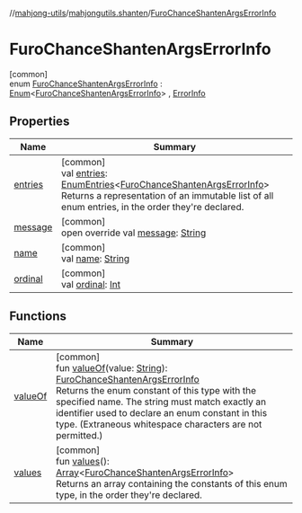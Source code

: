 //[mahjong-utils](../../../index.md)/[mahjongutils.shanten](../index.md)/[FuroChanceShantenArgsErrorInfo](index.md)

# FuroChanceShantenArgsErrorInfo

[common]\
enum [FuroChanceShantenArgsErrorInfo](index.md) : [Enum](https://kotlinlang.org/api/latest/jvm/stdlib/kotlin/-enum/index.html)&lt;[FuroChanceShantenArgsErrorInfo](index.md)&gt; , [ErrorInfo](../../mahjongutils/-error-info/index.md)

## Properties

| Name | Summary |
|---|---|
| [entries](entries.md) | [common]<br>val [entries](entries.md): [EnumEntries](https://kotlinlang.org/api/latest/jvm/stdlib/kotlin.enums/-enum-entries/index.html)&lt;[FuroChanceShantenArgsErrorInfo](index.md)&gt;<br>Returns a representation of an immutable list of all enum entries, in the order they're declared. |
| [message](message.md) | [common]<br>open override val [message](message.md): [String](https://kotlinlang.org/api/latest/jvm/stdlib/kotlin/-string/index.html) |
| [name](index.md#-372974862%2FProperties%2F1581026887) | [common]<br>val [name](index.md#-372974862%2FProperties%2F1581026887): [String](https://kotlinlang.org/api/latest/jvm/stdlib/kotlin/-string/index.html) |
| [ordinal](index.md#-739389684%2FProperties%2F1581026887) | [common]<br>val [ordinal](index.md#-739389684%2FProperties%2F1581026887): [Int](https://kotlinlang.org/api/latest/jvm/stdlib/kotlin/-int/index.html) |

## Functions

| Name | Summary |
|---|---|
| [valueOf](value-of.md) | [common]<br>fun [valueOf](value-of.md)(value: [String](https://kotlinlang.org/api/latest/jvm/stdlib/kotlin/-string/index.html)): [FuroChanceShantenArgsErrorInfo](index.md)<br>Returns the enum constant of this type with the specified name. The string must match exactly an identifier used to declare an enum constant in this type. (Extraneous whitespace characters are not permitted.) |
| [values](values.md) | [common]<br>fun [values](values.md)(): [Array](https://kotlinlang.org/api/latest/jvm/stdlib/kotlin/-array/index.html)&lt;[FuroChanceShantenArgsErrorInfo](index.md)&gt;<br>Returns an array containing the constants of this enum type, in the order they're declared. |
